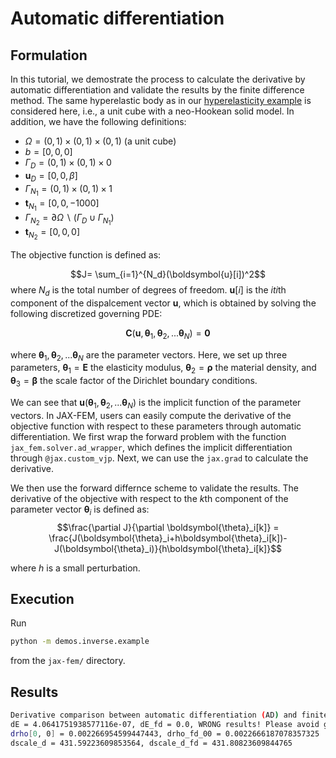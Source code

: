 # Automatic differentiation

## Formulation

In this tutorial, we demostrate the process to calculate the derivative by automatic differentiation and validate the results by the finite difference method. The same hyperelastic body as in our [hyperelasticity example](https://github.com/tianjuxue/jax-fem/tree/main/demos/hyperelasticity) is considered here, i.e., a unit cube with a neo-Hookean solid model. In addition, we have the following definitions:
* $\Omega=(0,1)\times(0,1)\times(0,1)$ (a unit cube)
*  $b=[0, 0, 0]$
* $\Gamma_{D}=(0,1)\times(0,1)\times0$
* $\boldsymbol{u}_{D}=[0,0,\beta]$ 
* $\Gamma_{N_1}=(0,1)\times(0,1)\times1$
* $\boldsymbol{t}_{N_1}=[0, 0, -1000]$
* $\Gamma_{N_2}=\partial\Omega\backslash(\Gamma_{D}\cup\Gamma_{N_1})$
* $\boldsymbol{t}_{N_2}=[0, 0, 0]$

The objective function is defined as:

$$J= \sum_{i=1}^{N_d}(\boldsymbol{u}[i])^2$$
where $N_d$ is the total number of degrees of freedom. $\boldsymbol{u}[i]$ is the $it{i}$th component of the dispalcement vector $\boldsymbol{u}$, which is obtained by solving the following discretized governing PDE:

$$
\boldsymbol{C}(\boldsymbol{u},\boldsymbol{\theta}_1,\boldsymbol{\theta}_2,...\boldsymbol{\theta}_N)=\boldsymbol{0}
$$

where $\boldsymbol{\theta}_1,\boldsymbol{\theta}_2,...\boldsymbol{\theta}_N$ are the parameter vectors. Here, we set up three parameters, $\boldsymbol{\theta}_1 = \boldsymbol{E}$ the elasticity modulus, $\boldsymbol{\theta}_2 =\boldsymbol{\rho}$ the material density, and $\boldsymbol{\theta}_3 =\boldsymbol{\beta}$ the scale factor of the Dirichlet boundary conditions.

We can see that $\boldsymbol{u}(\boldsymbol{\theta}_1,\boldsymbol{\theta}_2,...\boldsymbol{\theta}_N)$ is the implicit function of the parameter vectors. In JAX-FEM, users can easily compute the derivative of the objective function with respect to these parameters through automatic differentiation. We first wrap the forward problem with the function `jax_fem.solver.ad_wrapper`, which defines the implicit differentiation through `@jax.custom_vjp`. Next, we can use the `jax.grad` to calculate the derivative. 


We then use the forward differnce scheme to validate the results. The derivative of the objective with respect to the $k$th component of the parameter vector $\boldsymbol{\theta}_i$ is defined as:
$$\frac{\partial J}{\partial \boldsymbol{\theta}_i[k]} = \frac{J(\boldsymbol{\theta}_i+h\boldsymbol{\theta}_i[k])-J(\boldsymbol{\theta}_i)}{h\boldsymbol{\theta}_i[k]}$$

where $h$ is a small perturbation.



## Execution
Run
```bash
python -m demos.inverse.example
```
from the `jax-fem/` directory.


## Results

```bash
Derivative comparison between automatic differentiation (AD) and finite difference (FD)
dE = 4.0641751938577116e-07, dE_fd = 0.0, WRONG results! Please avoid gradients w.r.t self.E
drho[0, 0] = 0.002266954599447443, drho_fd_00 = 0.0022666187078357325
dscale_d = 431.59223609853564, dscale_d_fd = 431.80823609844765
```
